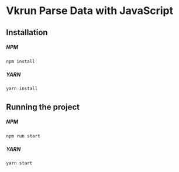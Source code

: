 # Vkrun Parse Data with JavaScript

## Installation

##### NPM

```bash
npm install
```

##### YARN

```bash
yarn install
```

## Running the project

##### NPM

```bash
npm run start
```

##### YARN

```bash
yarn start
```

